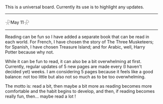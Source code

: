 This is a universal board. Currently its use is to highlight any updates.

_________________________________________________________________________

𓇻May 11𓇻
______

Reading can be fun so I have added a separate book that can be read in each world. For French, I have chosen the story of The Three Musketeers; for Spanish, I have chosen Treasure Island; and for Arabic, well, Harry Potter because why not.

While it can be fun to read, it can also be a bit overwhelming at first. Currently, regular updates of 5 new pages are made every (I haven't decided yet) weeks. I am considering 5 pages because it feels like a good balance: not too little but also not so much as to be too overwhelming.

The motto is: read a bit, then maybe a bit more as reading becomes more comfortable and the habit begins to develop, and then, if reading becomes really fun, then... maybe read a lot !
